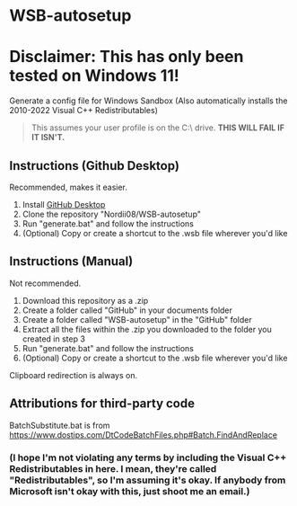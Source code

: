 # WSB-autosetup
# **Disclaimer: This has only been tested on Windows 11!**
Generate a config file for Windows Sandbox (Also automatically installs the 2010-2022 Visual C++ Redistributables)
> This assumes your user profile is on the C:\ drive. **THIS WILL FAIL IF IT ISN'T.**

## Instructions (Github Desktop)
Recommended, makes it easier.
1. Install [GitHub Desktop](https://desktop.github.com)
2. Clone the repository "Nordii08/WSB-autosetup"
3. Run "generate.bat" and follow the instructions
4. (Optional) Copy or create a shortcut to the .wsb file wherever you'd like

## Instructions (Manual)
Not recommended.
1. Download this repository as a .zip
2. Create a folder called "GitHub" in your documents folder
3. Create a folder called "WSB-autosetup" in the "GitHub" folder
4. Extract all the files within the .zip you downloaded to the folder you created in step 3 
5. Run "generate.bat" and follow the instructions
6. (Optional) Copy or create a shortcut to the .wsb file wherever you'd like

Clipboard redirection is always on.

## Attributions for third-party code
BatchSubstitute.bat is from https://www.dostips.com/DtCodeBatchFiles.php#Batch.FindAndReplace

### (I hope I'm not violating any terms by including the Visual C++ Redistributables in here. I mean, they're called "Redistributables", so I'm assuming it's okay. If anybody from Microsoft isn't okay with this, just shoot me an email.)
